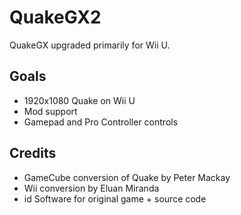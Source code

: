 # QuakeGX2

QuakeGX upgraded primarily for Wii U.

## Goals

- 1920x1080 Quake on Wii U
- Mod support
- Gamepad and Pro Controller controls

## Credits

- GameCube conversion of Quake by Peter Mackay
- Wii conversion by Eluan Miranda
- id Software for original game + source code